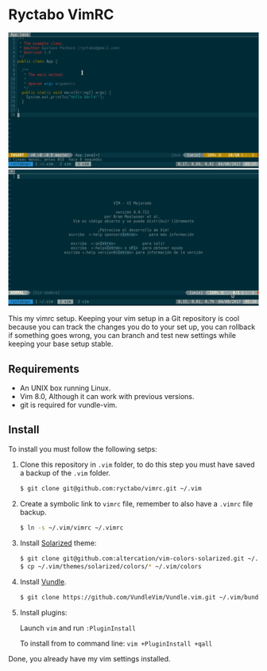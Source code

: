 # Ryctabo VimRC
![Screeshot1](screenshot1.png)
![Screeshot2](screenshot2.png)

This my vimrc setup. Keeping your vim setup in a Git repository is cool because you can track the changes you do to your set up, you can rollback if something goes wrong, you can branch and test new settings while keeping your base setup stable.

## Requirements
- An UNIX box running Linux.
- Vim 8.0, Although it can work with previous versions.
- git is required for vundle-vim.

## Install
To install you must follow the following setps:

1. Clone this repository in `.vim` folder, to do this step you must have saved a backup of the `.vim` folder.

    ```sh
    $ git clone git@github.com:ryctabo/vimrc.git ~/.vim
    ```
2. Create a symbolic link to `vimrc` file, remember to also have a `.vimrc` file backup.

    ```sh
    $ ln -s ~/.vim/vimrc ~/.vimrc
    ```
3. Install [Solarized]() theme:

    ```sh
    $ git clone git@github.com:altercation/vim-colors-solarized.git ~/.vim/themes/solarized
    $ cp ~/.vim/themes/solarized/colors/* ~/.vim/colors
    ```

4. Install [Vundle](https://github.com/VundleVim/Vundle.vim).

    ```sh
    $ git clone https://github.com/VundleVim/Vundle.vim.git ~/.vim/bundle/Vundle.vim
    ```
5. Install plugins:

    Launch `vim` and run `:PluginInstall`

    To install from to command line: `vim +PluginInstall +qall`

Done, you already have my vim settings installed.
